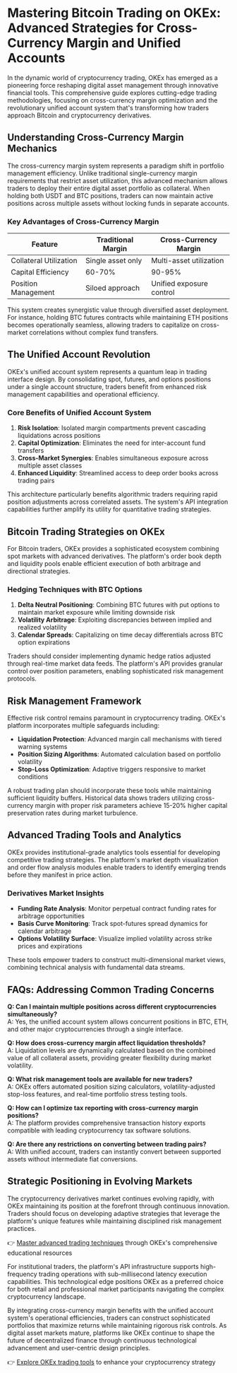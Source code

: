 # Mastering Bitcoin Trading on OKEx: Advanced Strategies for Cross-Currency Margin and Unified Accounts

In the dynamic world of cryptocurrency trading, OKEx has emerged as a pioneering force reshaping digital asset management through innovative financial tools. This comprehensive guide explores cutting-edge trading methodologies, focusing on cross-currency margin optimization and the revolutionary unified account system that's transforming how traders approach Bitcoin and cryptocurrency derivatives.

## Understanding Cross-Currency Margin Mechanics

The cross-currency margin system represents a paradigm shift in portfolio management efficiency. Unlike traditional single-currency margin requirements that restrict asset utilization, this advanced mechanism allows traders to deploy their entire digital asset portfolio as collateral. When holding both USDT and BTC positions, traders can now maintain active positions across multiple assets without locking funds in separate accounts.

### Key Advantages of Cross-Currency Margin
| Feature | Traditional Margin | Cross-Currency Margin |
|--------|--------------------|------------------------|
| Collateral Utilization | Single asset only | Multi-asset utilization |
| Capital Efficiency | 60-70% | 90-95% |
| Position Management | Siloed approach | Unified exposure control |

This system creates synergistic value through diversified asset deployment. For instance, holding BTC futures contracts while maintaining ETH positions becomes operationally seamless, allowing traders to capitalize on cross-market correlations without complex fund transfers.

## The Unified Account Revolution

OKEx's unified account system represents a quantum leap in trading interface design. By consolidating spot, futures, and options positions under a single account structure, traders benefit from enhanced risk management capabilities and operational efficiency.

### Core Benefits of Unified Account System
1. **Risk Isolation**: Isolated margin compartments prevent cascading liquidations across positions
2. **Capital Optimization**: Eliminates the need for inter-account fund transfers
3. **Cross-Market Synergies**: Enables simultaneous exposure across multiple asset classes
4. **Enhanced Liquidity**: Streamlined access to deep order books across trading pairs

This architecture particularly benefits algorithmic traders requiring rapid position adjustments across correlated assets. The system's API integration capabilities further amplify its utility for quantitative trading strategies.

## Bitcoin Trading Strategies on OKEx

For Bitcoin traders, OKEx provides a sophisticated ecosystem combining spot markets with advanced derivatives. The platform's order book depth and liquidity pools enable efficient execution of both arbitrage and directional strategies.

### Hedging Techniques with BTC Options
1. **Delta Neutral Positioning**: Combining BTC futures with put options to maintain market exposure while limiting downside risk
2. **Volatility Arbitrage**: Exploiting discrepancies between implied and realized volatility
3. **Calendar Spreads**: Capitalizing on time decay differentials across BTC option expirations

Traders should consider implementing dynamic hedge ratios adjusted through real-time market data feeds. The platform's API provides granular control over position parameters, enabling sophisticated risk management protocols.

## Risk Management Framework

Effective risk control remains paramount in cryptocurrency trading. OKEx's platform incorporates multiple safeguards including:

- **Liquidation Protection**: Advanced margin call mechanisms with tiered warning systems
- **Position Sizing Algorithms**: Automated calculation based on portfolio volatility
- **Stop-Loss Optimization**: Adaptive triggers responsive to market conditions

A robust trading plan should incorporate these tools while maintaining sufficient liquidity buffers. Historical data shows traders utilizing cross-currency margin with proper risk parameters achieve 15-20% higher capital preservation rates during market turbulence.

## Advanced Trading Tools and Analytics

OKEx provides institutional-grade analytics tools essential for developing competitive trading strategies. The platform's market depth visualization and order flow analysis modules enable traders to identify emerging trends before they manifest in price action.

### Derivatives Market Insights
- **Funding Rate Analysis**: Monitor perpetual contract funding rates for arbitrage opportunities
- **Basis Curve Monitoring**: Track spot-futures spread dynamics for calendar arbitrage
- **Options Volatility Surface**: Visualize implied volatility across strike prices and expirations

These tools empower traders to construct multi-dimensional market views, combining technical analysis with fundamental data streams.

## FAQs: Addressing Common Trading Concerns

**Q: Can I maintain multiple positions across different cryptocurrencies simultaneously?**  
A: Yes, the unified account system allows concurrent positions in BTC, ETH, and other major cryptocurrencies through a single interface.

**Q: How does cross-currency margin affect liquidation thresholds?**  
A: Liquidation levels are dynamically calculated based on the combined value of all collateral assets, providing greater flexibility during market volatility.

**Q: What risk management tools are available for new traders?**  
A: OKEx offers automated position sizing calculators, volatility-adjusted stop-loss features, and real-time portfolio stress testing tools.

**Q: How can I optimize tax reporting with cross-currency margin positions?**  
A: The platform provides comprehensive transaction history exports compatible with leading cryptocurrency tax software solutions.

**Q: Are there any restrictions on converting between trading pairs?**  
A: With unified account, traders can instantly convert between supported assets without intermediate fiat conversions.

## Strategic Positioning in Evolving Markets

The cryptocurrency derivatives market continues evolving rapidly, with OKEx maintaining its position at the forefront through continuous innovation. Traders should focus on developing adaptive strategies that leverage the platform's unique features while maintaining disciplined risk management practices.

👉 [Master advanced trading techniques](https://bit.ly/okx-bonus) through OKEx's comprehensive educational resources

For institutional traders, the platform's API infrastructure supports high-frequency trading operations with sub-millisecond latency execution capabilities. This technological edge positions OKEx as a preferred choice for both retail and professional market participants navigating the complex cryptocurrency landscape.

By integrating cross-currency margin benefits with the unified account system's operational efficiencies, traders can construct sophisticated portfolios that maximize returns while maintaining rigorous risk controls. As digital asset markets mature, platforms like OKEx continue to shape the future of decentralized finance through continuous technological advancement and user-centric design principles.

👉 [Explore OKEx trading tools](https://bit.ly/okx-bonus) to enhance your cryptocurrency strategy